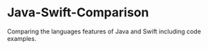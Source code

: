 # Java-Swift-Comparison
Comparing the languages features of Java and Swift including code examples.
